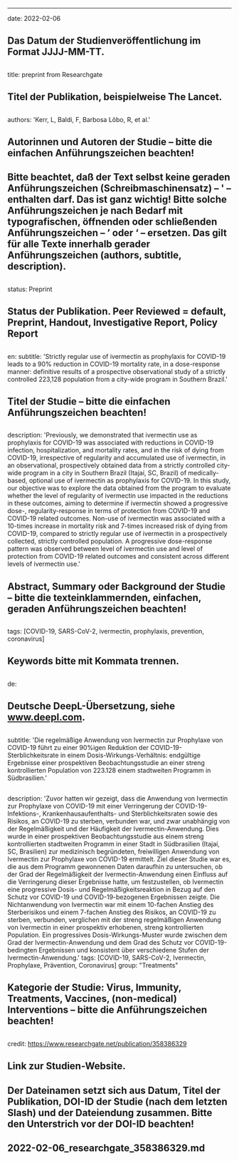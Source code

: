 ---
date:        2022-02-06
## Das Datum der Studienveröffentlichung im Format JJJJ-MM-TT.
##
title:       preprint from Researchgate
## Titel der Publikation, beispielweise The Lancet.
##
authors:      'Kerr, L, Baldi, F, Barbosa Lôbo, R, et al.'
## Autorinnen und Autoren der Studie – bitte die einfachen Anführungszeichen beachten! 
##
## Bitte beachtet, daß der Text selbst keine geraden Anführungszeichen (Schreibmaschinensatz) – ' – enthalten darf. Das ist ganz wichtig! Bitte solche Anführungszeichen je nach Bedarf mit typografischen, öffnenden oder schließenden Anführungszeichen – ’ oder ‘ – ersetzen. Das gilt für alle Texte innerhalb gerader Anführungszeichen (authors, subtitle, description).
##
status:       Preprint
## Status der Publikation. Peer Reviewed = default, Preprint, Handout, Investigative Report, Policy Report
##
en:
  subtitle:    'Strictly regular use of ivermectin as prophylaxis for COVID-19 leads to a 90% reduction in COVID-19 mortality rate, in a dose-response manner: definitive results of a prospective observational study of a strictly controlled 223,128 population from a city-wide program in Southern Brazil.'
  ## Titel der Studie – bitte die einfachen Anführungszeichen beachten!
  ##
  description: 'Previously, we demonstrated that ivermectin use as prophylaxis for COVID-19 was associated with reductions in COVID-19 infection, hospitalization, and mortality rates, and in the risk of dying from COVID-19, irrespective of regularity and accumulated use of ivermectin, in an observational, prospectively obtained data from a strictly controlled city-wide program in a city in Southern Brazil (Itajaí, SC, Brazil) of medically-based, optional use of ivermectin as prophylaxis for COVID-19. In this study, our objective was to explore the data obtained from the program to evaluate whether the level of regularity of ivermectin use impacted in the reductions in these outcomes, aiming to determine if ivermectin showed a progressive dose-, regularity-response in terms of protection from COVID-19 and COVID-19 related outcomes. Non-use of ivermectin was associated with a 10-times increase in mortality risk and 7-times increased risk of dying from COVID-19, compared to strictly regular use of ivermectin in a prospectively collected, strictly controlled population. A progressive dose-response pattern was observed between level of ivermectin use and level of protection from COVID-19 related outcomes and consistent across different levels of ivermectin use.'
  ## Abstract, Summary oder Background der Studie – bitte die texteinklammernden, einfachen, geraden Anführungszeichen beachten!
  ##
  tags:     [COVID-19, SARS-CoV-2, ivermectin, prophylaxis, prevention, coronavirus]
  ## Keywords bitte mit Kommata trennen.
  ##
de: 
## Deutsche DeepL-Übersetzung, siehe www.deepl.com.
##
  subtitle:    'Die regelmäßige Anwendung von Ivermectin zur Prophylaxe von COVID-19 führt zu einer 90%igen Reduktion der COVID-19-Sterblichkeitsrate in einem Dosis-Wirkungs-Verhältnis: endgültige Ergebnisse einer prospektiven Beobachtungsstudie an einer streng kontrollierten Population von 223.128 einem stadtweiten Programm in Südbrasilien.'
##
  description: 'Zuvor hatten wir gezeigt, dass die Anwendung von Ivermectin zur Prophylaxe von COVID-19 mit einer Verringerung der COVID-19-Infektions-, Krankenhausaufenthalts- und Sterblichkeitsraten sowie des Risikos, an COVID-19 zu sterben, verbunden war, und zwar unabhängig von der Regelmäßigkeit und der Häufigkeit der Ivermectin-Anwendung. Dies wurde in einer prospektiven Beobachtungsstudie aus einem streng kontrollierten stadtweiten Programm in einer Stadt in Südbrasilien (Itajaí, SC, Brasilien) zur medizinisch begründeten, freiwilligen Anwendung von Ivermectin zur Prophylaxe von COVID-19 ermittelt. Ziel dieser Studie war es, die aus dem Programm gewonnenen Daten daraufhin zu untersuchen, ob der Grad der Regelmäßigkeit der Ivermectin-Anwendung einen Einfluss auf die Verringerung dieser Ergebnisse hatte, um festzustellen, ob Ivermectin eine progressive Dosis- und Regelmäßigkeitsreaktion in Bezug auf den Schutz vor COVID-19 und COVID-19-bezogenen Ergebnissen zeigte. Die Nichtanwendung von Ivermectin war mit einem 10-fachen Anstieg des Sterberisikos und einem 7-fachen Anstieg des Risikos, an COVID-19 zu sterben, verbunden, verglichen mit der streng regelmäßigen Anwendung von Ivermectin in einer prospektiv erhobenen, streng kontrollierten Population. Ein progressives Dosis-Wirkungs-Muster wurde zwischen dem Grad der Ivermectin-Anwendung und dem Grad des Schutz vor COVID-19-bedingten Ergebnissen und konsistent über verschiedene Stufen der Ivermectin-Anwendung.'
  tags:     [COVID-19, SARS-CoV-2, Ivermectin, Prophylaxe, Prävention, Coronavirus]
group:       "Treatments"
## Kategorie der Studie: Virus, Immunity, Treatments, Vaccines, (non-medical) Interventions – bitte die Anführungszeichen beachten!
##
credit:        https://www.researchgate.net/publication/358386329

## Link zur Studien-Website.
##
## Der Dateinamen setzt sich aus Datum, Titel der Publikation, DOI-ID der Studie (nach dem letzten Slash) und der Dateiendung zusammen. Bitte den Unterstrich vor der DOI-ID beachten!
##
## 2022-02-06_researchgate_358386329.md